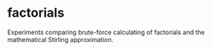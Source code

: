 # factorials
Experiments comparing brute-force calculating of factorials and the mathematical Stirling approximation.

